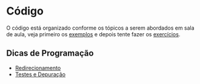 Código
======

O código está organizado conforme os tópicos a serem abordados em sala de aula, veja primeiro os [exemplos](exemplos) e depois tente fazer os [exercícios](exercicios).

Dicas de Programação
--------------------

* [Redirecionamento](exemplos/1_Interface)
* [Testes e Depuração](exemplos/6_TestesEDepuracao)
